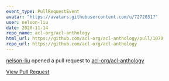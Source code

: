 ```yaml
---
event_type: PullRequestEvent
avatar: "https://avatars.githubusercontent.com/u/7272031?"
user: nelson-liu
date: 2020-11-14
repo_name: acl-org/acl-anthology
html_url: https://github.com/acl-org/acl-anthology/pull/1070
repo_url: https://github.com/acl-org/acl-anthology
---
```


<a href='https://github.com/nelson-liu' target='_blank'>nelson-liu</a> opened a pull request to <a href='https://github.com/acl-org/acl-anthology' target='_blank'>acl-org/acl-anthology</a>

<a href='https://github.com/acl-org/acl-anthology/pull/1070' target='_blank'>View Pull Request</a>